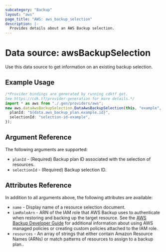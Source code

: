 ```yaml
---
subcategory: "Backup"
layout: "aws"
page_title: "AWS: aws_backup_selection"
description: |-
  Provides details about an AWS Backup selection.
---
```


# Data source: awsBackupSelection

Use this data source to get information on an existing backup selection.

## Example Usage

```typescript
/*Provider bindings are generated by running cdktf get.
See https://cdk.tf/provider-generation for more details.*/
import * as aws from "./.gen/providers/aws";
new aws.dataAwsBackupSelection.DataAwsBackupSelection(this, "example", {
  planId: "${data.aws_backup_plan.example.id}",
  selectionId: "selection-id-example",
});

```

## Argument Reference

The following arguments are supported:

* `planId` - (Required) Backup plan ID associated with the selection of resources.
* `selectionId` - (Required) Backup selection ID.

## Attributes Reference

In addition to all arguments above, the following attributes are available:

* `name` - Display name of a resource selection document.
* `iamRoleArn` - ARN of the IAM role that AWS Backup uses to authenticate when restoring and backing up the target resource. See the [AWS Backup Developer Guide](https://docs.aws.amazon.com/aws-backup/latest/devguide/access-control.html#managed-policies) for additional information about using AWS managed policies or creating custom policies attached to the IAM role.
* `resources` - An array of strings that either contain Amazon Resource Names (ARNs) or match patterns of resources to assign to a backup plan..
